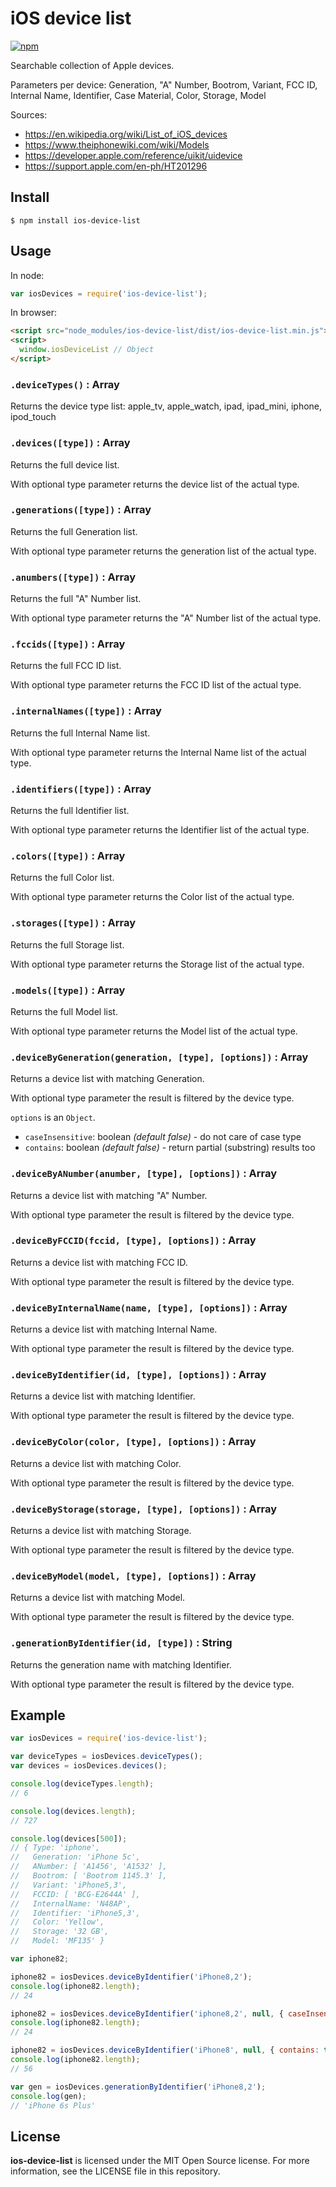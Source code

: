 # iOS device list

[![npm](https://img.shields.io/npm/v/ios-device-list.svg)](https://www.npmjs.com/package/ios-device-list)

Searchable collection of Apple devices.

Parameters per device:
Generation, "A" Number, Bootrom, Variant, FCC ID, Internal Name, Identifier, Case Material, Color, Storage, Model

Sources:
- https://en.wikipedia.org/wiki/List_of_iOS_devices
- https://www.theiphonewiki.com/wiki/Models
- https://developer.apple.com/reference/uikit/uidevice
- https://support.apple.com/en-ph/HT201296

## Install

```
$ npm install ios-device-list
```

## Usage

In node:

```js
var iosDevices = require('ios-device-list');
```

In browser:

```html
<script src="node_modules/ios-device-list/dist/ios-device-list.min.js"></script>
<script>
  window.iosDeviceList // Object
</script>
```

### `.deviceTypes()` : Array

Returns the device type list: apple_tv, apple_watch, ipad, ipad_mini, iphone, ipod_touch

### `.devices([type])` : Array

Returns the full device list.

With optional type parameter returns the device list of the actual type.

### `.generations([type])` : Array

Returns the full Generation list.

With optional type parameter returns the generation list of the actual type.

### `.anumbers([type])` : Array

Returns the full "A" Number list.

With optional type parameter returns the "A" Number list of the actual type.

### `.fccids([type])` : Array

Returns the full FCC ID list.

With optional type parameter returns the FCC ID list of the actual type.

### `.internalNames([type])` : Array

Returns the full Internal Name list.

With optional type parameter returns the Internal Name list of the actual type.

### `.identifiers([type])` : Array

Returns the full Identifier list.

With optional type parameter returns the Identifier list of the actual type.

### `.colors([type])` : Array

Returns the full Color list.

With optional type parameter returns the Color list of the actual type.

### `.storages([type])` : Array

Returns the full Storage list.

With optional type parameter returns the Storage list of the actual type.

### `.models([type])` : Array

Returns the full Model list.

With optional type parameter returns the Model list of the actual type.

### `.deviceByGeneration(generation, [type], [options])` : Array

Returns a device list with matching Generation.

With optional type parameter the result is filtered by the device type.

`options` is an `Object`.
- `caseInsensitive`: boolean *(default false)* - do not care of case type
- `contains`: boolean *(default false)* - return partial (substring) results too


### `.deviceByANumber(anumber, [type], [options])` : Array

Returns a device list with matching "A" Number.

With optional type parameter the result is filtered by the device type.


### `.deviceByFCCID(fccid, [type], [options])` : Array

Returns a device list with matching FCC ID.

With optional type parameter the result is filtered by the device type.


### `.deviceByInternalName(name, [type], [options])` : Array

Returns a device list with matching Internal Name.

With optional type parameter the result is filtered by the device type.


### `.deviceByIdentifier(id, [type], [options])` : Array

Returns a device list with matching Identifier.

With optional type parameter the result is filtered by the device type.


### `.deviceByColor(color, [type], [options])` : Array

Returns a device list with matching Color.

With optional type parameter the result is filtered by the device type.


### `.deviceByStorage(storage, [type], [options])` : Array

Returns a device list with matching Storage.

With optional type parameter the result is filtered by the device type.


### `.deviceByModel(model, [type], [options])` : Array

Returns a device list with matching Model.

With optional type parameter the result is filtered by the device type.


### `.generationByIdentifier(id, [type])` : String

Returns the generation name with matching Identifier.

With optional type parameter the result is filtered by the device type.


## Example

```js
var iosDevices = require('ios-device-list');

var deviceTypes = iosDevices.deviceTypes();
var devices = iosDevices.devices();

console.log(deviceTypes.length);
// 6

console.log(devices.length);
// 727

console.log(devices[500]);
// { Type: 'iphone',
//   Generation: 'iPhone 5c',
//   ANumber: [ 'A1456', 'A1532' ],
//   Bootrom: [ 'Bootrom 1145.3' ],
//   Variant: 'iPhone5,3',
//   FCCID: [ 'BCG‑E2644A' ],
//   InternalName: 'N48AP',
//   Identifier: 'iPhone5,3',
//   Color: 'Yellow',
//   Storage: '32 GB',
//   Model: 'MF135' }

var iphone82;

iphone82 = iosDevices.deviceByIdentifier('iPhone8,2');
console.log(iphone82.length);
// 24

iphone82 = iosDevices.deviceByIdentifier('iphone8,2', null, { caseInsensitive: true });
console.log(iphone82.length);
// 24

iphone82 = iosDevices.deviceByIdentifier('iPhone8', null, { contains: true });
console.log(iphone82.length);
// 56

var gen = iosDevices.generationByIdentifier('iPhone8,2');
console.log(gen);
// 'iPhone 6s Plus'

```


## License

**ios-device-list** is licensed under the MIT Open Source license. For more information, see the LICENSE file in this repository.
